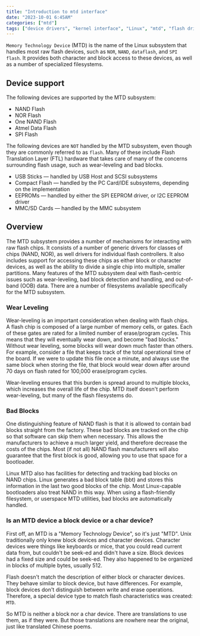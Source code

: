 ```yaml
---
title: "Introduction to mtd interface"
date: "2023-10-01 6:45AM"
categories: ["mtd"]
tags: ["device drivers", "kernel interface", "Linux", "mtd", "flash driver"]
---
```


`Memory Technology Device` (MTD) is the name of the Linux subsystem that handles
most raw flash devices, such as `NOR`, `NAND`, `dataflash`, and `SPI flash`. It
provides both character and block access to these devices, as well as a number
of specialized filesystems.

## Device support

The following devices are supported by the MTD subsystem:
 - NAND Flash
 - NOR Flash
 - One NAND Flash
 - Atmel Data Flash
 - SPI Flash

The following devices are `NOT` handled by the MTD subsystem, even though they are
commonly referred to as `flash`. Many of these include Flash Translation Layer (FTL)
hardware that takes care of many of the concerns surrounding flash usage,
such as wear-leveling and bad blocks.

 - USB Sticks — handled by USB Host and SCSI subsystems
 - Compact Flash — handled by the PC Card/IDE subsystems, depending on the
   implementation
 - EEPROMs — handled by either the SPI EEPROM driver, or I2C EEPROM driver
 - MMC/SD Cards — handled by the MMC subsystem

## Overview 

The MTD subsystem provides a number of mechanisms for interacting with raw flash
chips. It consists of a number of generic drivers for classes of chips (NAND, NOR),
as well drivers for individual flash controllers. It also includes support for
accessing these chips as either block or character devices, as well as the ability
to divide a single chip into multiple, smaller partitions. Many features of the MTD
subsystem deal with flash-centric issues such as wear-leveling, bad block detection
and handling, and out-of-band (OOB) data. There are a number of filesystems
available specifically for the MTD subsystem.

### Wear Leveling

Wear-leveling is an important consideration when dealing with flash chips. A flash
chip is composed of a large number of memory cells, or gates. Each of these gates
are rated for a limited number of erase/program cycles. This means that they will
eventually wear down, and become "bad blocks." Without wear leveling, some blocks
will wear down much faster than others. For example, consider a file that keeps
track of the total operational time of the board. If we were to update this file
once a minute, and always use the same block when storing the file, that block
would wear down after around 70 days on flash rated for 100,000 erase/program
cycles.
 
Wear-leveling ensures that this burden is spread around to multiple blocks, which
increases the overall life of the chip. MTD itself doesn't perform wear-leveling,
but many of the flash filesystems do.

### Bad Blocks 

One distinguishing feature of NAND flash is that it is allowed to contain bad
blocks straight from the factory. These bad blocks are tracked on the chip so that
software can skip them when necessary. This allows the manufacturers to achieve
a much larger yield, and therefore decrease the costs of the chips. Most (if not
all) NAND flash manufacturers will also guarantee that the first block is good,
allowing you to use that space for a bootloader.

Linux MTD also has facilities for detecting and tracking bad blocks on NAND chips.
Linux generates a bad block table (bbt) and stores this information in the last
two good blocks of the chip. Most Linux-capable bootloaders also treat NAND in
this way. When using a flash-friendly filesystem, or userspace MTD utilities, bad
blocks are automatically handled.


### Is an MTD device a block device or a char device?

First off, an MTD is a "Memory Technology Device", so it's just "MTD". Unix
traditionally only knew block devices and character devices. Character devices
were things like keyboards or mice, that you could read current data from, but
couldn't be seek-ed and didn't have a size. Block devices had a fixed size and
could be seek-ed. They also happened to be organized in blocks of multiple bytes,
usually 512.

Flash doesn't match the description of either block or character devices. They
behave similar to block device, but have differences. For example, block devices
don't distinguish between write and erase operations. Therefore, a special device
type to match flash characteristics was created: `MTD`.

So MTD is neither a block nor a char device. There are translations to use them,
as if they were. But those translations are nowhere near the original, just like
translated Chinese poems. 

